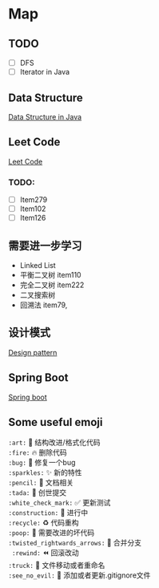 # Map


## TODO
- [ ] DFS
- [ ] Iterator in Java

## Data Structure
[Data Structure in Java][JavaDataStructure]

## Leet Code
[Leet Code][LeetCode]

### TODO:
- [ ] Item279
- [ ] Item102
- [ ] Item126

## 需要进一步学习  
* Linked List   
* 平衡二叉树 item110    
* 完全二叉树 item222     
* 二叉搜索树   
* 回溯法 item79,   

## 设计模式
[Design pattern][DesignPattern]

## Spring Boot
[Spring boot][SpringBoot]







[JavaDataStructure]: ./datastructure/java_datastructure/README.md "数据结构java版本"
[LeetCode]: ./leetcode/README.md "Leet Code --java"
[SpringBoot]: ./springboot/README.md "Spring boot"

[DesignPattern]: ./designpattern/README.md "designpattern"


## Some useful emoji
```:art:``` :art: 结构改进/格式化代码   
```:fire:``` :fire: 删除代码  
```:bug:``` :bug: 修复一个bug  
```:sparkles:``` :sparkles: 新的特性  
```:pencil:``` :pencil: 文档相关  
```:tada:``` :tada: 创世提交  
```:white_check_mark:``` :white_check_mark: 更新测试   
```:construction:``` :construction: 进行中  
```:recycle:``` :recycle: 代码重构  
```:poop:``` :poop: 需要改进的坏代码  
```:twisted_rightwards_arrows:``` :twisted_rightwards_arrows: 合并分支  
``` :rewind:``` :rewind: 回滚改动   
```:truck:``` :truck: 文件移动或者重命名   
```:see_no_evil:``` :see_no_evil: 添加或者更新.gitignore文件   


